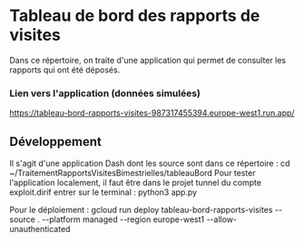 # Tableau de bord des rapports de visites
Dans ce répertoire, on traite d'une application qui permet de consulter les rapports qui ont été déposés.

### Lien vers l'application (données simulées)
https://tableau-bord-rapports-visites-987317455394.europe-west1.run.app/



## Développement
Il s'agit d'une application Dash dont les source sont dans ce répertoire :
cd ~/TraitementRapportsVisitesBimestrielles/tableauBord
Pour tester l'application localement, il faut être dans le projet tunnel du compte exploit.dirif
entrer sur le terminal : 
python3 app.py

Pour le déploiement :
gcloud run deploy tableau-bord-rapports-visites  --source . --platform managed   --region europe-west1  --allow-unauthenticated

  
